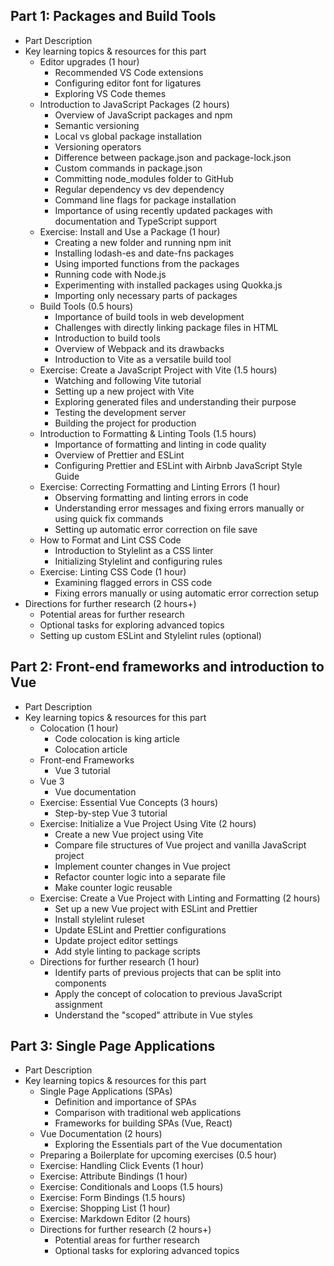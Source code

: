 ## Part 1: Packages and Build Tools
  - Part Description
  - Key learning topics & resources for this part
    - Editor upgrades (1 hour)
      - Recommended VS Code extensions
      - Configuring editor font for ligatures
      - Exploring VS Code themes
    - Introduction to JavaScript Packages (2 hours)
      - Overview of JavaScript packages and npm
      - Semantic versioning
      - Local vs global package installation
      - Versioning operators
      - Difference between package.json and package-lock.json
      - Custom commands in package.json
      - Committing node_modules folder to GitHub
      - Regular dependency vs dev dependency
      - Command line flags for package installation
      - Importance of using recently updated packages with documentation and TypeScript support
    - Exercise: Install and Use a Package (1 hour)
      - Creating a new folder and running npm init
      - Installing lodash-es and date-fns packages
      - Using imported functions from the packages
      - Running code with Node.js
      - Experimenting with installed packages using Quokka.js
      - Importing only necessary parts of packages
    - Build Tools (0.5 hours)
      - Importance of build tools in web development
      - Challenges with directly linking package files in HTML
      - Introduction to build tools
      - Overview of Webpack and its drawbacks
      - Introduction to Vite as a versatile build tool
    - Exercise: Create a JavaScript Project with Vite (1.5 hours)
      - Watching and following Vite tutorial
      - Setting up a new project with Vite
      - Exploring generated files and understanding their purpose
      - Testing the development server
      - Building the project for production
    - Introduction to Formatting & Linting Tools (1.5 hours)
      - Importance of formatting and linting in code quality
      - Overview of Prettier and ESLint
      - Configuring Prettier and ESLint with Airbnb JavaScript Style Guide
    - Exercise: Correcting Formatting and Linting Errors (1 hour)
      - Observing formatting and linting errors in code
      - Understanding error messages and fixing errors manually or using quick fix commands
      - Setting up automatic error correction on file save
    - How to Format and Lint CSS Code
      - Introduction to Stylelint as a CSS linter
      - Initializing Stylelint and configuring rules
    - Exercise: Linting CSS Code (1 hour)
      - Examining flagged errors in CSS code
      - Fixing errors manually or using automatic error correction setup
  - Directions for further research (2 hours+)
    - Potential areas for further research
    - Optional tasks for exploring advanced topics
    - Setting up custom ESLint and Stylelint rules (optional)

## Part 2: Front-end frameworks and introduction to Vue

- Part Description
- Key learning topics & resources for this part
  - Colocation (1 hour)
    - Code colocation is king article
    - Colocation article
  - Front-end Frameworks
    - Vue 3 tutorial
  - Vue 3
    - Vue documentation
  - Exercise: Essential Vue Concepts (3 hours)
    - Step-by-step Vue 3 tutorial
  - Exercise: Initialize a Vue Project Using Vite (2 hours)
    - Create a new Vue project using Vite
    - Compare file structures of Vue project and vanilla JavaScript project
    - Implement counter changes in Vue project
    - Refactor counter logic into a separate file
    - Make counter logic reusable
  - Exercise: Create a Vue Project with Linting and Formatting (2 hours)
    - Set up a new Vue project with ESLint and Prettier
    - Install stylelint ruleset
    - Update ESLint and Prettier configurations
    - Update project editor settings
    - Add style linting to package scripts
  - Directions for further research (1 hour)
    - Identify parts of previous projects that can be split into components
    - Apply the concept of colocation to previous JavaScript assignment
    - Understand the "scoped" attribute in Vue styles

## Part 3: Single Page Applications

- Part Description
- Key learning topics & resources for this part
  - Single Page Applications (SPAs)
    - Definition and importance of SPAs
    - Comparison with traditional web applications
    - Frameworks for building SPAs (Vue, React)
  - Vue Documentation (2 hours)
    - Exploring the Essentials part of the Vue documentation
  - Preparing a Boilerplate for upcoming exercises (0.5 hour)
  - Exercise: Handling Click Events (1 hour)
  - Exercise: Attribute Bindings (1 hour)
  - Exercise: Conditionals and Loops (1.5 hours)
  - Exercise: Form Bindings (1.5 hours)
  - Exercise: Shopping List (1 hour)
  - Exercise: Markdown Editor (2 hours)
  - Directions for further research (2 hours+)
    - Potential areas for further research
    - Optional tasks for exploring advanced topics